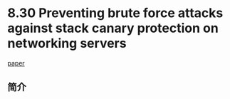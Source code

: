# 8.30 Preventing brute force attacks against stack canary protection on networking servers

[paper](http://hmarco.org/data/Preventing_brute_force_attacks_against_stack_canary_protection_on_networking_servers.pdf)

## 简介
